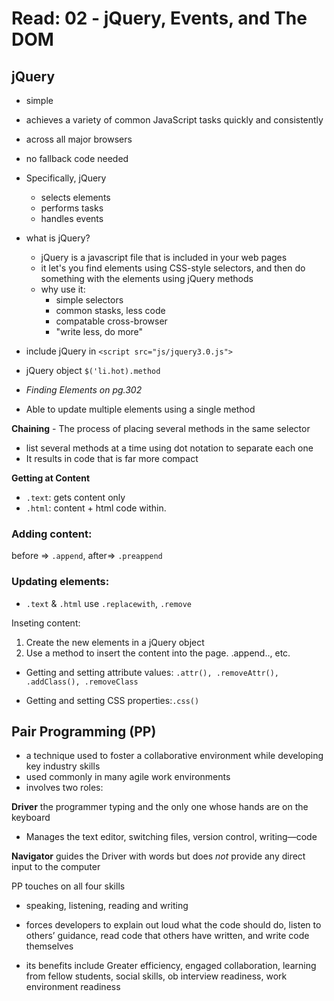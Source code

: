 # Read: 02 - jQuery, Events, and The DOM

## jQuery

- simple
- achieves a variety of common JavaScript tasks quickly and consistently
- across all major browsers
- no  fallback code needed
- Specifically, jQuery
  - selects elements
  - performs tasks
  - handles events

- what is jQuery?
  - jQuery is a javascript file that is included in your web pages
  - it let's you find elements using CSS-style selectors, and then do something with the elements using jQuery methods
  - why use it:
    - simple selectors
    - common stasks, less code
    - compatable cross-browser
    - "write less, do more"
- include jQuery in `<script src="js/jquery3.0.js">`
- jQuery object `$('li.hot).method`
- *Finding Elements on pg.302*
- Able to update multiple elements using a single method

**Chaining** - The process of placing several methods in the same selector
- list several methods at a time using dot notation to separate each one
- It results in code that is far more compact

**Getting at Content**

- `.text`: gets content only 
- `.html`: content + html code within.

### Adding content:

before => `.append`, after=> `.preappend`

### Updating elements:

- `.text` & `.html` use `.replacewith`, `.remove`

Inseting content:

1. Create the new elements in a jQuery object
2. Use a method to insert the content into the page. .append.., etc.

- Getting and setting attribute values:
`.attr(), .removeAttr(), .addClass(), .removeClass`

- Getting and setting CSS properties:`.css()`


## Pair Programming (PP)

- a technique used to foster a collaborative environment while developing key industry skills
- used commonly in many agile work environments 
- involves two roles:

**Driver** the programmer typing and the only one whose hands are on the keyboard

- Manages the text editor, switching files, version control, writing—code

**Navigator** guides the Driver with words but does *not* provide any direct input to the computer

PP touches on all four skills

- speaking, listening, reading and writing
- forces developers to explain out loud what the code should do, listen to others’ guidance, read code that others have written, and write code themselves

- its benefits include Greater efficiency, engaged collaboration, learning from fellow students, social skills, ob interview readiness, work environment readiness
